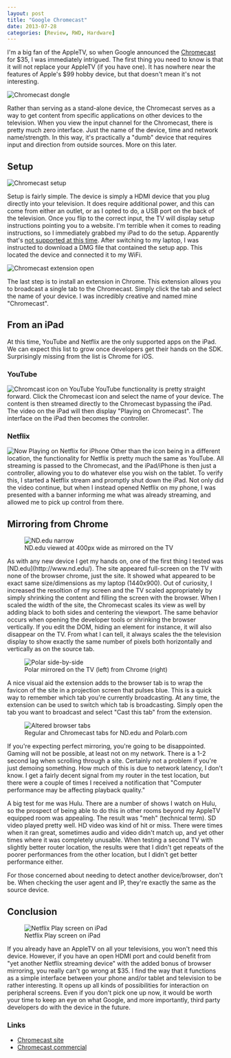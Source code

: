 ```yaml
---
layout: post
title: "Google Chromecast"
date: 2013-07-28
categories: [Review, RWD, Hardware]
---
```

I'm a big fan of the AppleTV, so when Google announced the [Chromecast](http://www.google.com/intl/en/chrome/devices/chromecast/) for $35, I was immediately intrigued. The first thing you need to know is that it will not replace your AppleTV (if you have one). It has nowhere near the features of Apple's $99 hobby device, but that doesn't mean it's not interesting.

<!-- more -->

<img src="/images/2013/cc-hand.jpg" alt="Chromecast dongle" title="Chromecast dongle" class="alignright">

Rather than serving as a stand-alone device, the Chromecast serves as a way to get content from specific applications on other devices to the television. When you view the input channel for the Chromecast, there is pretty much zero interface. Just the name of the device, time and network name/strength. In this way, it's practically a "dumb" device that requires input and direction from outside sources. More on this later.

## Setup

<img src="/images/2013/cc-set-me-up.jpg" alt="Chromecast setup" title="Chromecast setup" class="alignright">

Setup is fairly simple. The device is simply a HDMI device that you plug directly into your television. It does require additional power, and this can come from either an outlet, or as I opted to do, a USB port on the back of the television. Once you flip to the correct input, the TV will display setup instructions pointing you to a website. I'm terrible when it comes to reading instructions, so I immediately grabbed my iPad to do the setup. Apparently that's [not supported at this time](/images/2013/cc-ipad.jpg). After switching to my laptop, I was instructed to download a DMG file that contained the setup app. This located the device and connected it to my WiFi.

<img src="/images/2013/cc-extension-open.jpg" alt="Chromecast extension open" title="Chromecast extension open" class="alignright">

The last step is to install an extension in Chrome. This extension allows you to broadcast a single tab to the Chromecast. Simply click the tab and select the name of your device. I was incredibly creative and named mine "Chromecast".

## From an iPad

At this time, YouTube and Netflix are the only supported apps on the iPad. We can expect this list to grow once developers get their hands on the SDK. Surprisingly missing from the list is Chrome for iOS.

### YouTube

<img src="/images/2013/cc-youtube.jpg" alt="Chromcast icon on YouTube" title="Chromcast icon on YouTube" class="alignright"> YouTube functionality is pretty straight forward. Click the Chromecast icon and select the name of your device. The content is then streamed directly to the Chromecast bypassing the iPad. The video on the iPad will then display "Playing on Chromecast". The interface on the iPad then becomes the controller.

### Netflix

<img src="/images/2013/cc-netflix-iphone.jpg" alt="Now Playing on Netflix for iPhone" title="Now Playing on Netflix for iPhone" class="alignright"> Other than the icon being in a different location, the functionality for Netflix is pretty much the same as YouTube. All streaming is passed to the Chromecast, and the iPad/iPhone is then just a controller, allowing you to do whatever else you wish on the tablet. To verify this, I started a Netflix stream and promptly shut down the iPad. Not only did the video continue, but when I instead opened Netflix on my phone, I was presented with a banner informing me what was already streaming, and allowed me to pick up control from there.

## Mirroring from Chrome

<figure class="alignright"><img src="/images/2013/cc-nd-narrow.jpg" alt="ND.edu narrow" title="ND.edu narrow"><figcaption>ND.edu viewed at 400px wide as mirrored on the TV</figcaption></figure> As with any new device I get my hands on, one of the first thing I tested was [ND.edu](http://www.nd.edu/). The site appeared full-screen on the TV with none of the browser chrome, just the site. It showed what appeared to be exact same size/dimensions as my laptop (1440x900). Out of curiosity, I increased the resoltion of my screen and the TV scaled appropriately by simply shrinking the content and filling the screen with the browser. When I scaled the width of the site, the Chromecast scales its view as well by adding black to both sides and centering the viewport. The same behavior occurs when opening the developer tools or shrinking the browser vertically. If you edit the DOM, hiding an element for instance, it will also disappear on the TV. From what I can tell, it always scales the the television display to show exactly the same number of pixels both horizontally and vertically as on the source tab.

<figure>
  <img src="/images/2013/cc-side-by-side.jpg" alt="Polar side-by-side" title="Polar side-by-side" class="aligncenter">
  <figcaption>Polar mirrored on the TV (left) from Chrome (right)</figcaption>
</figure>

A nice visual aid the extension adds to the browser tab is to wrap the favicon of the site in a projection screen that pulses blue. This is a quick way to remember which tab you're currently broadcasting. At any time, the extension can be used to switch which tab is broadcasting. Simply open the tab you want to broadcast and select "Cast this tab" from the extension.

<figure class="alignright">
  <img src="/images/2013/cc-tabs.jpg" alt="Altered browser tabs" title="Altered browser tabs">
  <figcaption>Regular and Chromecast tabs for ND.edu and Polarb.com</figcaption>
</figure>

If you're expecting perfect mirroring, you're going to be disappointed. Gaming will not be possible, at least not on my network. There is a 1-2 second lag when scrolling through a site. Certainly not a problem if you're just demoing something. How much of this is due to network latency, I don't know. I get a fairly decent signal from my router in the test location, but there were a couple of times I received a notification that "Computer performance may be affecting playback quality."

A big test for me was Hulu. There are a number of shows I watch on Hulu, so the prospect of being able to do this in other rooms beyond my AppleTV equipped room was appealing. The result was "meh" (technical term). SD video played pretty well. HD video was kind of hit or miss. There were times when it ran great, sometimes audio and video didn't match up, and yet other times where it was completely unusable. When testing a second TV with slightly better router location, the results were that I didn't get repeats of the poorer performances from the other location, but I didn't get better performance either.

For those concerned about needing to detect another device/browser, don't be. When checking the user agent and IP, they're exactly the same as the source device.

## Conclusion

<figure class="alignright">
  <img src="/images/2013/cc-netflix2.jpg" alt="Netflix Play screen on iPad" title="Netflix Play screen on iPad">
  <figcaption>Netflix Play screen on iPad</figcaption>
</figure>

If you already have an AppleTV on all your televisions, you won't need this device. However, if you have an open HDMI port and could benefit from "yet another Netflix streaming device" with the added bonus of browser mirroring, you really can't go wrong at $35. I find the way that it functions as a simple interface between your phone and/or tablet and television to be rather interesting. It opens up all kinds of possibilities for interaction on peripheral screens. Even if you don't pick one up now, it would be worth your time to keep an eye on what Google, and more importantly, third party developers do with the device in the future.

### Links

- [Chromecast site](http://www.google.com/intl/en/chrome/devices/chromecast/)
- [Chromecast commercial](http://www.youtube.com/watch?v=cKG5HDyTW8o)